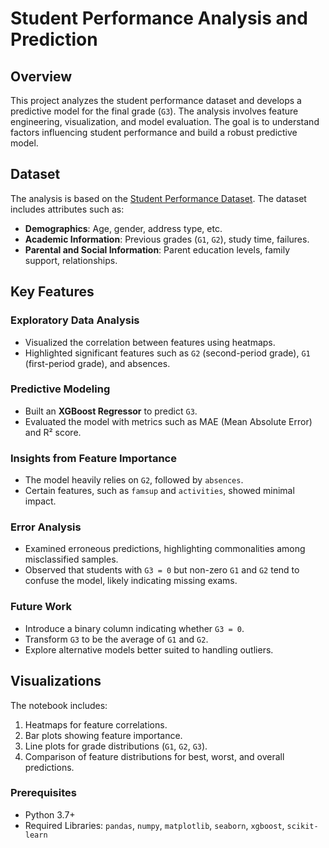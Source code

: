 # Student Performance Analysis and Prediction

## Overview
This project analyzes the student performance dataset and develops a predictive model for the final grade (`G3`). The analysis involves feature engineering, visualization, and model evaluation. The goal is to understand factors influencing student performance and build a robust predictive model.

## Dataset
The analysis is based on the [Student Performance Dataset](https://archive.ics.uci.edu/ml/datasets/Student+Performance). The dataset includes attributes such as:
- **Demographics**: Age, gender, address type, etc.
- **Academic Information**: Previous grades (`G1`, `G2`), study time, failures.
- **Parental and Social Information**: Parent education levels, family support, relationships.

## Key Features

### Exploratory Data Analysis
- Visualized the correlation between features using heatmaps.
- Highlighted significant features such as `G2` (second-period grade), `G1` (first-period grade), and absences.

### Predictive Modeling
- Built an **XGBoost Regressor** to predict `G3`.
- Evaluated the model with metrics such as MAE (Mean Absolute Error) and R² score.

### Insights from Feature Importance
- The model heavily relies on `G2`, followed by `absences`.
- Certain features, such as `famsup` and `activities`, showed minimal impact.

### Error Analysis
- Examined erroneous predictions, highlighting commonalities among misclassified samples.
- Observed that students with `G3 = 0` but non-zero `G1` and `G2` tend to confuse the model, likely indicating missing exams.

### Future Work
- Introduce a binary column indicating whether `G3 = 0`.
- Transform `G3` to be the average of `G1` and `G2`.
- Explore alternative models better suited to handling outliers.

## Visualizations
The notebook includes:
1. Heatmaps for feature correlations.
2. Bar plots showing feature importance.
3. Line plots for grade distributions (`G1`, `G2`, `G3`).
4. Comparison of feature distributions for best, worst, and overall predictions.

### Prerequisites
- Python 3.7+
- Required Libraries: `pandas`, `numpy`, `matplotlib`, `seaborn`, `xgboost`, `scikit-learn`


